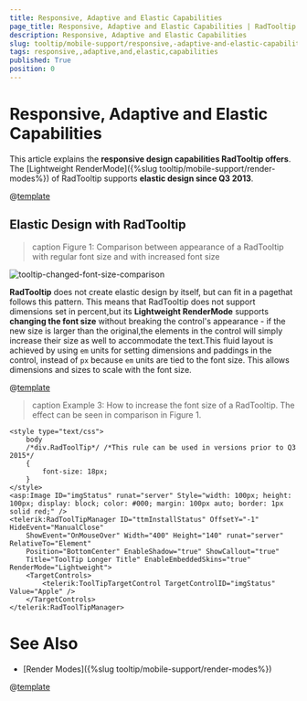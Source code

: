 ```yaml
---
title: Responsive, Adaptive and Elastic Capabilities
page_title: Responsive, Adaptive and Elastic Capabilities | RadTooltip for ASP.NET AJAX Documentation
description: Responsive, Adaptive and Elastic Capabilities
slug: tooltip/mobile-support/responsive,-adaptive-and-elastic-capabilities
tags: responsive,,adaptive,and,elastic,capabilities
published: True
position: 0
---
```


# Responsive, Adaptive and Elastic Capabilities



This article explains the **responsive design capabilities RadTooltip offers**.	The [Lightweight RenderMode]({%slug tooltip/mobile-support/render-modes%}) of RadTooltip supports	**elastic design since Q3 2013**.

@[template](/_templates/common/render-mode.md#resp-design-desc "slug-el: no, slug-fl: no")

## Elastic Design with RadTooltip
>caption Figure 1: Comparison between appearance of a RadTooltip with regular font size and with increased font size

![tooltip-changed-font-size-comparison](images/tooltip-changed-font-size-comparison.png)

**RadTooltip** does not create elastic design by itself, but can fit in a pagethat follows this pattern. This means that RadTooltip does not support dimensions set in percent,but its **Lightweight RenderMode** supports **changing the font size** without breaking the control's appearance - if the new size is larger than the original,the elements in the control will simply increase their size as well to accommodate the text.This fluid layout is achieved by using `em` units for setting dimensions and paddings in the control, instead of `px` because `em` units are tied to the font size. This allows dimensions and sizes to scale with the font size.


@[template](/_templates/common/font-size-notes.md#note-and-example "control: RadTooltip")


>caption Example 3: How to increase the font size of a RadTooltip. The effect can be seen in comparison in Figure 1.

````ASP.NET
<style type="text/css">
	body
	/*div.RadToolTip*/ /*This rule can be used in versions prior to Q3 2015*/
	{
		font-size: 18px;
	}
</style>
<asp:Image ID="imgStatus" runat="server" Style="width: 100px; height: 100px; display: block; color: #000; margin: 100px auto; border: 1px solid red;" />
<telerik:RadToolTipManager ID="ttmInstallStatus" OffsetY="-1" HideEvent="ManualClose"
	ShowEvent="OnMouseOver" Width="400" Height="140" runat="server" RelativeTo="Element"
	Position="BottomCenter" EnableShadow="true" ShowCallout="true"
	Title="ToolTip Longer Title" EnableEmbeddedSkins="true" RenderMode="Lightweight">
	<TargetControls>
		<telerik:ToolTipTargetControl TargetControlID="imgStatus" Value="Apple" />
	</TargetControls>
</telerik:RadToolTipManager>
````



# See Also

 * [Render Modes]({%slug tooltip/mobile-support/render-modes%})

@[template](/_templates/common/font-size-notes.md#related-resources)